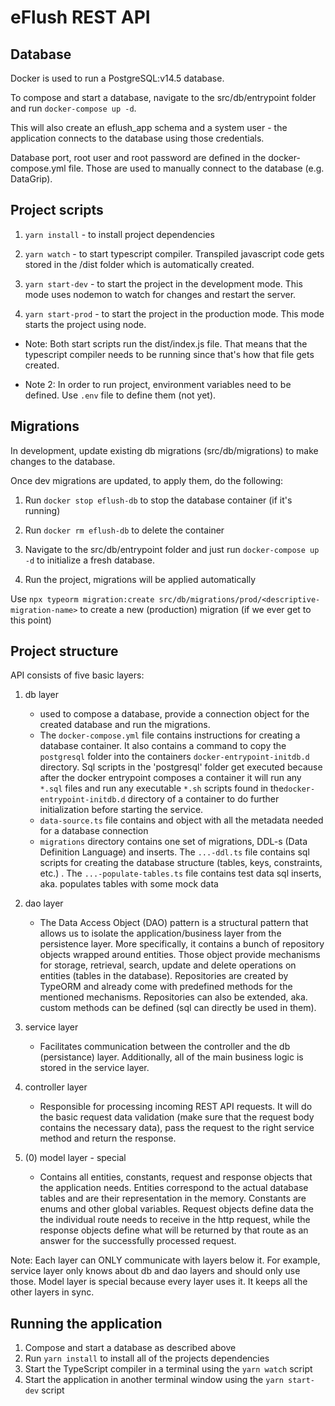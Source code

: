 # eFlush REST API


## Database

Docker is used to run a PostgreSQL:v14.5 database.

To compose and start a database, navigate to the src/db/entrypoint folder and run ` docker-compose up -d `.

This will also create an eflush_app schema and a system user - the application connects to the database using those credentials.

Database port, root user and root password are defined in the docker-compose.yml file. Those are used to manually connect to the database (e.g. DataGrip).

  

## Project scripts

1.  `yarn install` - to install project dependencies

2.  `yarn watch` - to start typescript compiler. Transpiled javascript code gets stored in the /dist folder which is automatically created.

3.  `yarn start-dev` - to start the project in the development mode. This mode uses nodemon to watch for changes and restart the server.

4.  `yarn start-prod` - to start the project in the production mode. This mode starts the project using node.

- Note: Both start scripts run the dist/index.js file. That means that the typescript compiler needs to be running since that's how that file gets created.

- Note 2: In order to run project, environment variables need to be defined. Use `.env` file to define them (not yet).

  
## Migrations

In development, update existing db migrations (src/db/migrations) to make changes to the database.

Once dev migrations are updated, to apply them, do the following:

1. Run `docker stop eflush-db` to stop the database container (if it's running)

2. Run `docker rm eflush-db` to delete the container

3. Navigate to the src/db/entrypoint folder and just run `docker-compose up -d` to initialize a fresh database.

4. Run the project, migrations will be applied automatically

Use `npx typeorm migration:create src/db/migrations/prod/<descriptive-migration-name>` to create a new (production) migration (if we ever get to this point)

  

## Project structure

API consists of five basic layers:

1. db layer 
	* used to compose a database, provide a connection object for the created database and run the migrations. 
	* The `docker-compose.yml` file contains instructions for creating a database container. It also contains a command to copy the `postgresql` folder into the containers `docker-entrypoint-initdb.d` directory. Sql scripts in the 'postgresql' folder get executed because after the docker entrypoint composes a container it will run any `*.sql` files and run any executable `*.sh` scripts found in the`docker-entrypoint-initdb.d` directory of a container to do further initialization before starting the service. 
	* `data-source.ts` file contains and object with all the metadata needed for a database connection
	* `migrations` directory contains one set of migrations, DDL-s (Data Definition Language) and inserts. The `...-ddl.ts` file contains sql scripts for creating the database structure (tables, keys, constraints, etc.) . The `...-populate-tables.ts` file contains test data sql inserts, aka. populates tables with some mock data

2. dao layer
	* The Data Access Object (DAO) pattern is a structural pattern that allows us to isolate the application/business layer from the persistence layer. More specifically, it contains a bunch of repository objects wrapped around entities. Those object provide mechanisms for storage, retrieval, search, update and delete operations on entities (tables in the database). Repositories are created by TypeORM and already come with predefined methods for the mentioned mechanisms. Repositories can also be extended, aka. custom methods can be defined (sql can directly be used in them). 

3. service layer
	* Facilitates communication between the controller and the db (persistance) layer. Additionally, all of the main business logic is stored in the service layer.

4. controller layer
	* Responsible for processing incoming REST API requests. It will do the basic request data validation (make sure that the request body contains the necessary data), pass the request to the right service method and return the response.

6. (0) model layer - special
	* Contains all entities, constants, request and response objects that the application needs. Entities correspond to the actual database tables and are their representation in the memory. Constants are enums and other global variables. Request objects define data the the individual route needs to receive in the http request, while the response objects define what will be returned by that route as an answer for the successfully processed request.
  

Note: Each layer can ONLY communicate with layers below it. For example, service layer only knows about db and dao layers and should only use those. Model layer is special because every layer uses it. It keeps all the other layers in sync.

## Running the application

1. Compose and start a database as described above
2. Run `yarn install` to install all of the projects dependencies
3. Start the TypeScript compiler in a terminal using the `yarn watch` script
4. Start the application in another terminal window using the `yarn start-dev` script